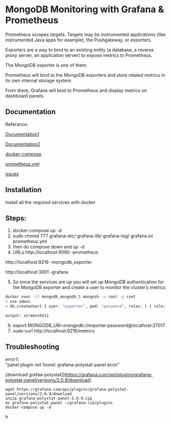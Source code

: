 
# MongoDB Monitoring with Grafana & Prometheus
Prometheus scrapes targets. Targets may be instrumented applications (like instrumented Java apps for example), the Pushgateway, or exporters.


Exporters are a way to bind to an existing entity (a database, a reverse proxy server, an application server) to expose metrics to Prometheus.

The MongoDB exporter is one of them.

Prometheus will bind to the MongoDB exporters and store related metrics in its own internal storage system.

From there, Grafana will bind to Prometheus and display metrics on dashboard panels.


## Documentation
Referance:

[Documentation1](https://www.junosnotes.com/guide/mongodb-monitoring-with-grafana-prometheus/)

[Documentation2](https://www.digitalocean.com/community/tutorials/how-to-monitor-mongodb-with-grafana-and-prometheus-on-ubuntu-20-04)

[docker-compose](https://github.com/bhavyashreekrypc/MongoDB_Prometheus-exporter/blob/main/docker-compose.yaml)

[prometheus.yml](https://github.com/bhavyashreekrypc/MongoDB_Prometheus-exporter/blob/main/prometheus.yml)

[issues](https://github.com/percona/mongodb_exporter/issues/621)




## Installation

Install all the required services with docker



## Steps:
1. docker-compose up -d
2. sudo chmod 777 grafana-etc/ grafana-lib/ grafana-log/ grafana.ini prometheus.yml
3. then do compose down and up -d
4. URLs
http://localhost:9090 -prometheus

http://localhost:9216 -mongodb_exporter

http://localhost:3001 -grafana

5. So once the services are up you will set up MongoDB authentication for the MongoDB exporter and create a user to monitor the cluster’s metrics
```bash
docker exec -it mongodb_mongodb_1 mongosh -u root -p root
> use admin
> db.createUser( { user: "exporter", pwd: "password", roles: [ { role: "clusterMonitor", db: "admin" }, { role: "read", db: "local" }] })

output: screenshot1
```
6. export MONGODB_URI=mongodb://exporter:password@localhost:27017
7. sudo curl http://localhost:9216/metrics


   
    
## Troubleshooting
error1:           
"panel plugin not found: grafana-polystat-panel error"

[download grafaa-polystat]](https://grafana.com/api/plugins/grafana-polystat-panel/versions/2.0.9/download)
```
wget https://grafana.com/api/plugins/grafana-polystat-panel/versions/2.0.9/download
unzip grafana-polystat-panel-2.0.9.zip
mv grafana-polystat-panel ~/grafana-lib/plugins
docker-compose up -d
```
h
